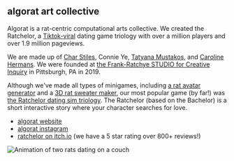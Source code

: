 ## algorat art collective

Algorat is a rat-centric computational arts collective. We created the Ratchelor, a [Tiktok-viral](https://www.tiktok.com/tag/ratchelor?lang=en) dating game triology with over a million players and over 1.9 million pageviews.

We are made up of [Char Stiles](http://charstiles.com/), Connie Ye, [Tatyana Mustakos](https://tademu.com/), and [Caroline Hermans](https://caro.io/). We were founded at [the Frank-Ratchye STUDIO for Creative Inquiry](https://studioforcreativeinquiry.org/project/algorat-collective) in Pittsburgh, PA in 2019.

Although we've made all types of minigames, including [a rat avatar generator](https://algorat.club/sharpiemaker/) and a [3D rat sweater maker](https://algorat.club/sweater/index.html), our most popular game (by far!) was [the Ratchelor dating sim triology](https://algorat.club/ratchelor/). The Ratchelor (based on the Bachelor) is a short interactive story where your character searches for love.

- [algorat website](https://algorat.club/)
- [algorat instagram](https://www.instagram.com/alg0rat)
- [ratchelor on itch.io](https://algorat.itch.io/the-ratchelor-a-rat-dating-sim) (we have a 5 star rating over 800+ reviews!)

![Animation of two rats dating on a couch](images/ratchelor3.gif)

